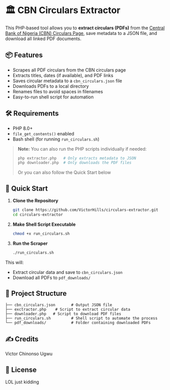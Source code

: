 # 🏛️ CBN Circulars Extractor

This PHP-based tool allows you to **extract circulars (PDFs)** from
the [Central Bank of Nigeria (CBN) Circulars Page](https://www.cbn.gov.ng/Documents/circulars.html), save metadata to a
JSON file, and download all linked PDF documents.

## 📦 Features

- Scrapes all PDF circulars from the CBN circulars page
- Extracts titles, dates (if available), and PDF links
- Saves circular metadata to a `cbn_circulars.json` file
- Downloads PDFs to a local directory
- Renames files to avoid spaces in filenames
- Easy-to-run shell script for automation
[]()
## 🛠 Requirements

- PHP 8.0+
- `file_get_contents()` enabled
- Bash shell (for running `run_circulars.sh`)

> **Note:** You can also run the PHP scripts individually if needed:
> ```bash
> php extractor.php   # Only extracts metadata to JSON
> php downloader.php  # Only downloads the PDF files
> ```
> Or you can also follow the Quick Start below

## 🚀 Quick Start

1. **Clone the Repository**
   ```bash
   git clone https://github.com/VictorHills/circulars-extractor.git
   cd circulars-extractor
   ```

2. **Make Shell Script Executable**
   ```bash
   chmod +x run_circulars.sh
   ```

3. **Run the Scraper**
   ```bash
   ./run_circulars.sh
   ```

This will:

- Extract circular data and save to `cbn_circulars.json`
- Download all PDFs to `pdf_downloads/`

## 🧱 Project Structure

```
├── cbn_circulars.json       # Output JSON file
├── exctractor.php    # Script to extract circular data
├── downloader.php   # Script to download PDF files
├── run_circulars.sh         # Shell script to automate the process
└── pdf_downloads/           # Folder containing downloaded PDFs
```

## ✍️ Credits

Victor Chinonso Ugwu

## 📜 License

LOL just kidding